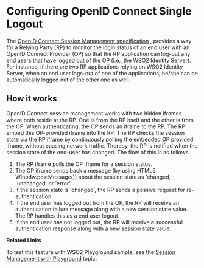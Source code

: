 # Configuring OpenID Connect Single Logout

The [OpenID Connect Session Management
specification](http://openid.net/specs/openid-connect-session-1_0.html)
, provides a way for a Relying Party (RP) to monitor the login status of
an end user with an OpenID Connect Provider (OP) so that the RP
application can log-out any end users that have logged out of the OP
(i.e., the WSO2 Identity Server). For instance, if there are two RP
applications relying on WSO2 Identity Server, when an end user logs-out
of one of the applications, he/she can be automatically logged out of
the other one as well.

## How it works

OpenID Connect session management works with two hidden iframes where
both reside at the RP. One is from the RP itself and the other is from
the OP. When authenticating, the OP sends an iframe to the RP. The RP
embed this OP-provided iframe into the RP. The RP checks the session
state via the RP iframe by continuously polling the embedded OP provided
iframe, without causing network traffic. Thereby, the RP is notified
when the session state of the end-user has changed. The flow of this is
as follows.

1.  The RP iframe polls the OP iframe for a session status.
2.  The OP iframe sends back a message (by using HTML5
    Winodw.postMessage()) about the session state as 'changed,
    'unchanged' or 'error'.
3.  If the session state is 'changed', the RP sends a passive request
    for re-authentication.
4.  If the end user has logged out from the OP, the RP will receive an
    authentication failure message along with a new session state value.
    The RP handles this as a end user logout.
5.  If the end user has not logged out, the RP will receive a successful
    authentication response along with a new session state value.
  

**Related Links**

To test this feature with WSO2 Playground sample, see the [Session
Management with Playground](../../using-wso2-identity-server/session-management-with-playground) topic.
